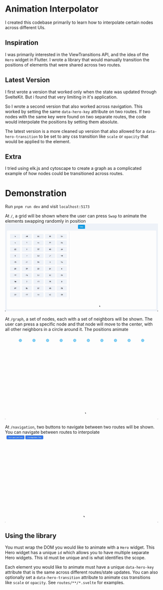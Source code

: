 # Animation Interpolator
I created this codebase primarily to learn how to interpolate certain nodes across different UIs.

## Inspiration
I was primarily interested in the ViewTransitions API, and the idea of the `Hero` widget in Flutter. I wrote a library that would
manually transition the positions of elements that were shared across two routes.

## Latest Version
I first wrote a version that worked only when the state was updated through SvelteKit. But i found that very limiting in it's application.

So I wrote a second version that also worked across navigation. This worked by setting the same `data-hero-key` attribute on two routes.
If two nodes with the same key were found on two separate routes, the code would interpolate the positions by setting them absolute.

The latest version is a more cleaned up version that also allowed for a `data-hero-transition` to be set to any css transition like `scale` or `opacity`
that would be applied to the element.

## Extra
I tried using elk.js and cytoscape to create a graph as a complicated example of how nodes could be transitioned across routes.

# Demonstration
Run `pnpm run dev` and visit `localhost:5173`

At `/`, a grid will be shown where the user can press `Swap` to animate the elements swapping randomly in position
![SwapGrid.gif](static/SwapGrid.gif)

At `/graph`, a set of nodes, each with a set of neighbors will be shown. The user can press a specific node and that node
will move to the center, with all other neighbors in a circle around it. The positions animate
![Graph.gif](static/Graph.gif)

At `/navigation`, two buttons to navigate between two routes will be shown. You can navigate between routes to interpolate
![Navigation.gif](static/Navigation.gif)

## Using the library
You must wrap the DOM you would like to animate with a `Hero` widget. This Hero widget has a unique `id` which allows you to
have multiple separate Hero widgets. This id must be unique and is what identifies the scope.

Each element you would like to animate must have a unique `data-hero-key` attribute that is the same across different routes/state updates.
You can also optionally set a `data-hero-transition` attribute to animate css transitions like `scale` or `opacity`. See `routes/**/*.svelte` for examples.